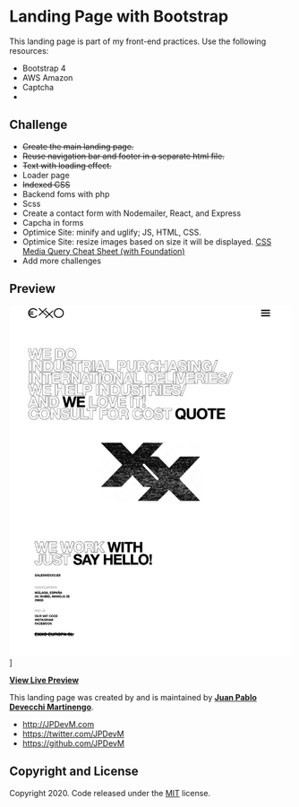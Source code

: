 # Landing Page with Bootstrap

This landing page is part of my front-end practices. Use the following resources:

- Bootstrap 4
- AWS Amazon
- Captcha
-

## Challenge

- ~~Create the main landing page.~~
- ~~Reuse navigation bar and footer in a separate html file.~~
- ~~Text with loading effect.~~
- Loader page
- ~~Indexed CSS~~
- Backend foms with php
- Scss
- Create a contact form with Nodemailer, React, and Express
- Capcha in forms
- Optimice Site: minify and uglify; JS, HTML, CSS.
- Optimice Site: resize images based on size it will be displayed. [CSS Media Query Cheat Sheet (with Foundation) ](https://gist.github.com/bartholomej/8415655)
- Add more challenges

## Preview

![Landing Page Preview](assets/img/readme-resourses/landing-page.png)]

**[View Live Preview](https://exxo.es)**

This landing page was created by and is maintained by **[Juan Pablo Devecchi Martinengo](http://JPDevM.com/)**.

- http://JPDevM.com
- https://twitter.com/JPDevM
- https://github.com/JPDevM

## Copyright and License

Copyright 2020. Code released under the [MIT](https://github.com/) license.
